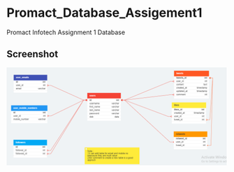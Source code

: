 # Promact_Database_Assigement1
Promact Infotech Assignment 1 Database

## Screenshot

<img src="Screenshot_Assigement1.png" alt="assigement1 screenshot">
</hr>  
